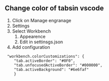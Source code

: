 ## Change color of tabsin vscode

1. Click on Manage engranage
2. Settings
3. Select Workbench
    1. Appearence
    2. Edit in settinsgs.json
4. Add configuration
```
 "workbench.colorCustomizations": {
    "tab.activeBorder": "#0F0",
    "tab.unfocusedActiveBorder": "#000000",
    "tab.activeBackground": "#6e6faf"
    }
```
    